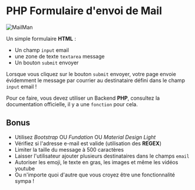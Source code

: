 # PHP Formulaire d'envoi de Mail

![MailMan](http://9cbcca1e6f9e03544a02-539d006b7d1ab88a7f6e8d03decc893c.r44.cf2.rackcdn.com/71576c522bcb802f3a3dafb5395c404b.gif)

Un simple formulaire **HTML** :

* Un champ `input` email
* une zone de texte `textarea` message
* Un bouton `submit` envoyer

Lorsque vous cliquez sur le bouton `submit` envoyer, votre page envoie évidemment le message par courrier au destinataire défini dans le champ `input` email !

Pour ce faire, vous devez utiliser un Backend **PHP**, consultez la documentation officielle, il y a une `fonction` pour cela.

## Bonus

* Utilisez _Bootstrap_ OU _Fundation_ OU _Material Design Light_
* Vérifiez si l'adresse e-mail est valide (utilisation des **REGEX**)
* Limiter la taille du message à 500 caractères
* Laisser l'utilisateur ajouter plusieurs destinataires dans le champs `email`
* Autoriser les emoji, le texte en gras, les images et même les vidéos youtube
* Ou n'importe quoi d'autre que vous croyez être une fonctionnalité sympa !

